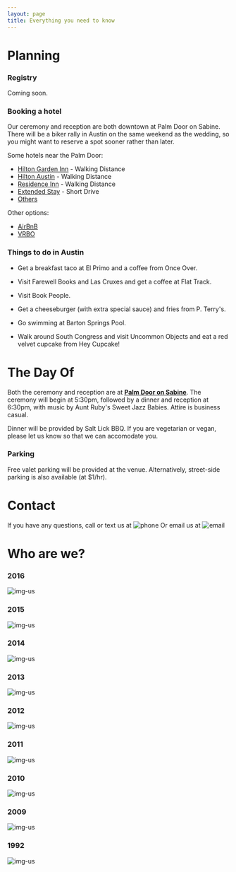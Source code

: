 ```yaml
---
layout: page
title: Everything you need to know
---
```


# <a name="planning">Planning</a>

### Registry

Coming soon.

### Booking a hotel

Our ceremony and reception are both downtown at Palm Door on Sabine. There will be a biker rally in Austin on the same weekend as the wedding, so you might want to reserve a spot sooner rather than later. 

Some hotels near the Palm Door:

* [Hilton Garden Inn](http://hiltongardeninn3.hilton.com/en/hotels/texas/hilton-garden-inn-austin-downtown-convention-center-AUSGIGI/index.html) - Walking Distance
* [Hilton Austin](http://www3.hilton.com/en/hotels/texas/hilton-austin-AUSCVHH/index.html) - Walking Distance
* [Residence Inn](http://www.marriott.com/hotels/travel/ausrd-residence-inn-austin-downtown-convention-center/) - Walking Distance
* [Extended Stay](http://www.extendedstayamerica.com/hotels/tx/austin/downtown-6th-st) - Short Drive
* [Others](https://www.google.com/search?q=hotels+austin&oq=hotels+austin&aqs=chrome..69i57j0l5.1673j0j7&sourceid=chrome&es_sm=122&ie=UTF-8#q=hotels%20austin&rflfq=1&rlla=0&tbm=lcl&tbs=lf_hd:-1,lf_maxhp:275,lf_maxhpitems:100-125-150-275,lf_maxhpcur:USD,lf_msr:-1,lf_hc:-1,lf_ha:0,lf_haitems:1535,lf:1,lf_ui:6&hotel_dates=2016-06-10,2016-06-12&oll=30.260803708595187,-97.73944454896849&ospn=0.015179231641496926,0.018453598022460938&oz=16&fll=30.26449187755506,-97.73890810716551&fspn=0.015178661536637605,0.018453598022460938&fz=16&hotel_ds=1&qop=1&rlfi=hd:2016-06-10%2C2016-06-12;si:)

Other options:

* [AirBnB](https://www.airbnb.com/)
* [VRBO](https://www.vrbo.com/?k_clickid=42f06145-05b5-4380-81c4-e3363c6ba257&gclid=Cj0KEQiArou2BRDcoN_c6NDI3oMBEiQANeix5sJ-Pt1xRu1mBgjqmNzg4RuQi7DUR1DBLFqDbPSy7DcaAqWy8P8HAQ)

### Things to do in Austin


* Get a breakfast taco at El Primo and a coffee from Once Over.

* Visit Farewell Books and Las Cruxes and get a coffee at Flat Track.

* Visit Book People.

* Get a cheeseburger (with extra special sauce) and fries from P. Terry's.

* Go swimming at Barton Springs Pool.

* Walk around South Congress and visit Uncommon Objects and eat a red velvet cupcake from Hey Cupcake!


# <a name="thedayof">The Day Of</a>

Both the ceremony and reception are at __[Palm Door on Sabine](https://www.google.com/maps/place/Palm+Door+on+Sabine/@30.2652453,-97.740794,16z/data=!4m2!3m1!1s0x0:0x2090a151414de094)__. The ceremony will begin at 5:30pm, followed by a dinner and reception at 6:30pm, with music by Aunt Ruby's Sweet Jazz Babies. Attire is business casual.

Dinner will be provided by Salt Lick BBQ. If you are vegetarian or vegan, please let us know so that we can accomodate you.

### Parking

Free valet parking will be provided at the venue. Alternatively, street-side parking is also available (at $1/hr).

# <a name="thedayof">Contact</a>

If you have any questions, call or text us at ![phone](/assets/images/phone.png) Or email us at ![email](/assets/images/email.png)

# <a name="whoarewe">Who are we?</a>

### 2016

![img-us](/assets/images/us-2016.jpg "Us being dorks")

### 2015

![img-us](/assets/images/us-2015.png "Us being dorks")

### 2014

![img-us](/assets/images/us-2014.jpg "Us being dorks")

### 2013

![img-us](/assets/images/us-2013.png "Us being dorks")

### 2012

![img-us](/assets/images/us-2012.jpg "Us being dorks")

### 2011

![img-us](/assets/images/us-2011.jpg "Us being dorks")

### 2010

![img-us](/assets/images/us-2010.jpg "Us being dorks")

### 2009

![img-us](/assets/images/us3.jpg "Us being dorks")

### 1992

![img-us](/assets/images/us.png "Us getting married")

